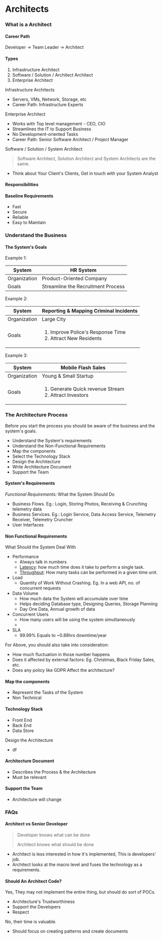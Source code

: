 # Architects

### What is a  Architect

#### Career Path

Developer -> Team Leader -> Architect

#### Types

1. Infrastructure Architect
2. Software / Solution / Architect Architect
3. Enterprise Architect

Infrastructure Architects

* Servers, VMs, Network, Storage, etc
* Career Path: Infrastructure Experts

Enterprise Architect

* Works with Top level management - CEO, CIO
* Streamlines the IT to Support Business
* No Development-oriented Tasks
* Career Path: Senior Software Architect / Project Manager

Software / Solution / System Architect

> Software Architect, Solution Architect and System Architects are the same.

* Think about Your Client's Clients, Get in touch with your System Analyst

#### Responsibilities&#x20;

####

#### Baseline Requirements&#x20;

* Fast
* Secure
* Reliable
* Easy to Maintain



### Understand the Business

#### The System's Goals



Example 1:

| System       | HR System                          |
| ------------ | ---------------------------------- |
| Organization | Product-Oriented Company           |
| Goals        | Streamline the Recruitment Process |

Example 2:

| System       | Reporting & Mapping Criminal Incidents                                         |
| ------------ | ------------------------------------------------------------------------------ |
| Organization | Large City                                                                     |
| Goals        | <ol><li>Improve Police's Response Time</li><li>Attract New Residents</li></ol> |

Example 3:

| System       | Mobile Flash Sales                                                        |
| ------------ | ------------------------------------------------------------------------- |
| Organization | Young & Small Startup                                                     |
| Goals        | <ol><li>Generate Quick revenue Stream</li><li>Attract Investors</li></ol> |



### The Architecture Process

Before you start the process you should be aware of the business and the system's goals.

* Understand the System's requirements
* Understand the Non-Functional Requirements
* Map the components
* Select the Technology Stack
* Design the Architecture
* Write Architecture Document
* Support the Team

#### System's Requirements

_Functional Requirements:_ What the System Should Do

* Business Flows. Eg.: Login, Storing Photos, Receiving & Crunching telemetry data
* Business Services. Eg.: Login Service, Data Access Service, Telemetry Receiver, Telemetry Cruncher
* User Interfaces

#### Non Functional Requirements

What Should the System Deal With

* Performance
  * Always talk in numbers
  * [Latency](../topics/latency-and-throughput.md): how much time does it take to perform a single task.
  * [Throughput](../topics/latency-and-throughput.md): How many tasks can be performed in a given time unit.
* Load
  * Quantity of Work Without Crashing. Eg. In a web API, no. of concurrent requests
* Data Volume
  * How much data the System will accumulate over time
  * Helps deciding Database type, Designing Queries, Storage Planning
  * Day One Data, Annual growth of data
* Concurrent Users
  * How many users will be using the system simultaneously
  *
* SLA
  * 99.99% Equals to \~0.88hrs downtime/year

For Above, you should also take into consideration:

* How much fluctuation in those number happens
* Does it affected by external factors: Eg. Christmas, Black Friday Sales, etc.
* Does any policy like GDPR Affect the architecture?





#### Map the components

* Represent the Tasks of the System
* Non Technical

#### Technology Stack

* Front End
* Back End
* Data Store

Design the Architecture

* df

#### Architecture Document

* Describes the Process & the Architecture
* Must be relevant&#x20;

#### Support the Team

* Architecture will change

### FAQs

#### Architect vs Senior Developer

> Developer knows what can be done
>
> Architect knows what should be done

* Architect is less interested in how it's implemented, This is developers' job.
* Architect looks at the macro level and fuses the technology as a requirements.

#### Should An Architect Code?

Yes, They may not implement the entire thing, but should do sort of POCs.

* Architecture's Trustworthiness
* Support the Developers
* Respect

No, their time is valuable.

* Should focus on creating patterns and create documents



####

